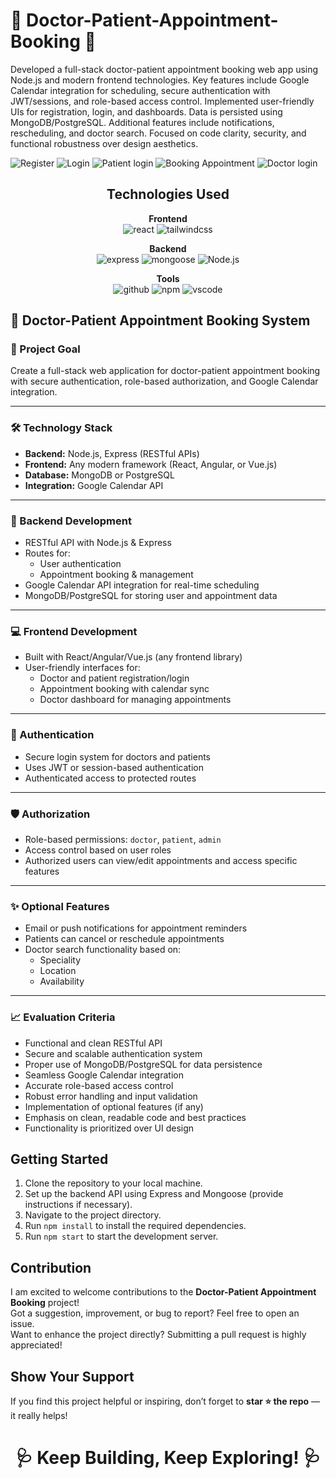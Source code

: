 <h1>🏥 Doctor-Patient-Appointment-Booking 🏥</h1>


<p>
Developed a full-stack doctor-patient appointment booking web app using Node.js and modern frontend technologies. Key features include Google Calendar integration for scheduling, secure authentication with JWT/sessions, and role-based access control. Implemented user-friendly UIs for registration, login, and dashboards. Data is persisted using MongoDB/PostgreSQL. Additional features include notifications, rescheduling, and doctor search. Focused on code clarity, security, and functional robustness over design aesthetics.
</p>

![Register](https://github.com/user-attachments/assets/a5ddc808-2dcf-46fc-ba01-c1036452e45e)
![Login](https://github.com/user-attachments/assets/359d3d64-e0a2-431a-9a4b-e81931e2f88c)
![Patient login](https://github.com/user-attachments/assets/a0439034-a5cc-4c18-bf2c-83ae1e78fd42)
![Booking Appointment](https://github.com/user-attachments/assets/238ae310-9e62-4c3d-8029-2921501a508b)
![Doctor login](https://github.com/user-attachments/assets/1b38ca62-7697-4651-b110-d127b19e33eb)



<h2 align="center">Technologies Used</h2>

<p align="center">
  <b>Frontend</b><br>
  <img src="https://img.shields.io/badge/react-%23323330.svg?style=for-the-badge&logo=react&logoColor=%23F7DF1E" alt="react">
  <img src="https://img.shields.io/badge/tailwindcss-%2338B2AC.svg?style=for-the-badge&logo=tailwind-css&logoColor=white" alt="tailwindcss">
</p>

<p align="center">
  <b>Backend</b><br>
  <img src="https://img.shields.io/badge/expressjs-%777BB4.svg?style=for-the-badge&logo=express.js&logoColor=white" alt="express">
  <img src="https://img.shields.io/badge/mongoose-%2300f.svg?style=for-the-badge&logo=mongoose&logoColor=white" alt="mongoose">
    <img src="https://img.shields.io/badge/Node.js-339933?style=for-the-badge&logo=node.js&logoColor=white" alt="Node.js">

</p>

<p align="center">
  <b>Tools</b><br>
  <img src="https://img.shields.io/badge/GitHub-100000?style=for-the-badge&logo=github&logoColor=white" alt="github">
  <img src="https://img.shields.io/badge/NPM-%23000000.svg?style=for-the-badge&logo=npm&logoColor=white" alt="npm">
  <img src="https://img.shields.io/badge/Visual%20Studio-5C2D91.svg?style=for-the-badge&logo=visual-studio&logoColor=white" alt="vscode">
</p>


## 📌 Doctor-Patient Appointment Booking System

### 🎯 Project Goal
Create a full-stack web application for doctor-patient appointment booking with secure authentication, role-based authorization, and Google Calendar integration.

---

### 🛠️ Technology Stack

- **Backend:** Node.js, Express (RESTful APIs)
- **Frontend:** Any modern framework (React, Angular, or Vue.js)
- **Database:** MongoDB or PostgreSQL
- **Integration:** Google Calendar API

---

### 🔧 Backend Development

- RESTful API with Node.js & Express
- Routes for:
  - User authentication
  - Appointment booking & management
- Google Calendar API integration for real-time scheduling
- MongoDB/PostgreSQL for storing user and appointment data

---

### 💻 Frontend Development

- Built with React/Angular/Vue.js (any frontend library)
- User-friendly interfaces for:
  - Doctor and patient registration/login
  - Appointment booking with calendar sync
  - Doctor dashboard for managing appointments

---

### 🔐 Authentication

- Secure login system for doctors and patients
- Uses JWT or session-based authentication
- Authenticated access to protected routes

---

### 🛡️ Authorization

- Role-based permissions: `doctor`, `patient`, `admin`
- Access control based on user roles
- Authorized users can view/edit appointments and access specific features

---

### ✨ Optional Features

- Email or push notifications for appointment reminders
- Patients can cancel or reschedule appointments
- Doctor search functionality based on:
  - Speciality
  - Location
  - Availability

---

### 📈 Evaluation Criteria

- Functional and clean RESTful API
- Secure and scalable authentication system
- Proper use of MongoDB/PostgreSQL for data persistence
- Seamless Google Calendar integration
- Accurate role-based access control
- Robust error handling and input validation
- Implementation of optional features (if any)
- Emphasis on clean, readable code and best practices
- Functionality is prioritized over UI design

<h2>Getting Started</h2>

1. Clone the repository to your local machine.
2. Set up the backend API using Express and Mongoose (provide instructions if necessary).
3. Navigate to the project directory.
4. Run `npm install` to install the required dependencies.
5. Run `npm start` to start the development server.

<h2>Contribution </h2>

I am excited to welcome contributions to the **Doctor-Patient Appointment Booking** project!  
Got a suggestion, improvement, or bug to report? Feel free to open an issue.  
Want to enhance the project directly? Submitting a pull request is highly appreciated!


<h2>Show Your Support</h2>

If you find this project helpful or inspiring, don’t forget to **star ⭐️ the repo** — it really helps!

<h1 align="center">🩺 Keep Building, Keep Exploring! 🩺</h1>
